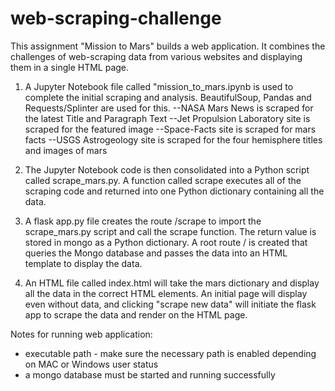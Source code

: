 # web-scraping-challenge

This assignment "Mission to Mars" builds a web application. It combines the challenges of web-scraping data from various websites and displaying them in a single HTML page. 

1. A Jupyter Notebook file called "mission_to_mars.ipynb is used to complete the initial scraping and analysis.
BeautifulSoup, Pandas and Requests/Splinter are used for this.
--NASA Mars News is scraped for the latest Title and Paragraph Text
--Jet Propulsion Laboratory site is scraped for the featured image
--Space-Facts site is scraped for mars facts
--USGS Astrogeology site is scraped for the four hemisphere titles and images of mars

2. The Jupyter Notebook code is then consolidated into a Python script called scrape_mars.py. A function called scrape executes all of the scraping code and returned into one Python dictionary containing all the data.

3. A flask app.py file creates the route /scrape to import the scrape_mars.py script and call the scrape function.
The return value is stored in mongo as a Python dictionary. A root route / is created that queries the Mongo database and passes the data into an HTML template to display the data.

4. An HTML file called index.html will take the mars dictionary and display all the data in the correct HTML elements. An initial page will display even without data, and clicking "scrape new data" will initiate the flask app to scrape the data and render on the HTML page.

Notes for running web application:

- executable path - make sure the necessary path is enabled depending on MAC or Windows user status
- a mongo database must be started and running successfully 


